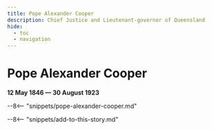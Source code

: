```yaml
---
title: Pope Alexander Cooper
description: Chief Justice and Lieutenant‑governor of Queensland
hide:
  - toc
  - navigation 
---
```


# Pope Alexander Cooper

**12 May 1846 — 30 August 1923**

--8<-- "snippets/pope-alexander-cooper.md"

--8<-- "snippets/add-to-this-story.md"